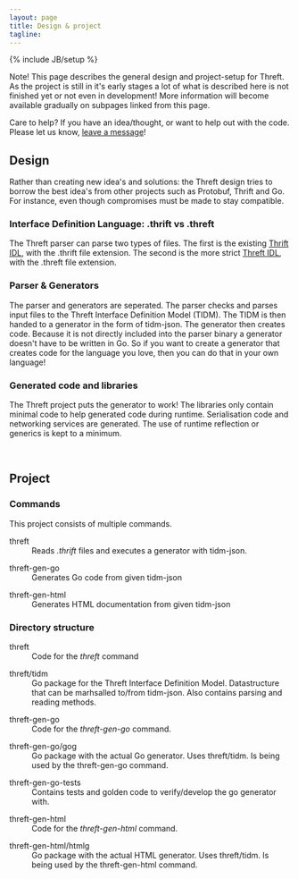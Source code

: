 ```yaml
---
layout: page
title: Design & project
tagline: 
---
```

{% include JB/setup %}

<p>
	<span class="label label-info">Note!</span>
	This page describes the general design and project-setup for Threft. As the project is still in it's early stages a lot of what is described here is not finished yet or not even in development! More information will become available gradually on subpages linked from this page.
</p>

<p>
	<span class="label label-success">Care to help?</span>
	If you have an idea/thought, or want to help out with the code. Please let us know, <a target="_blank" href="https://groups.google.com/forum/?fromgroups#!forum/threft-dev" >leave a message</a>!
</p>

## Design
Rather than creating new idea's and solutions: the Threft design tries to borrow the best idea's from other projects such as Protobuf, Thrift and Go. For instance, even though compromises must be made to stay compatible. 
### Interface Definition Language: .thrift vs .threft
The Threft parser can parse two types of files. The first is the existing <a target="_blank" href="http://thrift.apache.org/docs/idl/" title="Thrift Interface Definition Language" >Thrift IDL</a>, with the .thrift file extension. The second is the more strict <a href="/design/threft-IDL.html" >Threft IDL</a>, with the .threft file extension.
### Parser & Generators
The parser and generators are seperated. The parser checks and parses input files to the Threft Interface Definition Model (TIDM). The TIDM is then handed to a generator in the form of tidm-json. The generator then creates code. Because it is not directly included into the parser binary a generator doesn't have to be written in Go. So if you want to create a generator that creates code for the language you love, then you can do that in your own language!
### Generated code and libraries
The Threft project puts the generator to work! The libraries only contain minimal code to help generated code during runtime. Serialisation code and networking services are generated. The use of runtime reflection or generics is kept to a minimum.

<br/>

## Project
### Commands
This project consists of multiple commands.
<dl>
	<dt>threft</dt>
	<dd>Reads <i>.thrift</i> files and  executes a generator with tidm-json.</dd>
</dl>
<dl>
	<dt>threft-gen-go</dt>
	<dd>Generates Go code from given tidm-json</dd>
</dl>
<dl>
	<dt>threft-gen-html</dt>
	<dd>Generates HTML documentation from given tidm-json</dd>
</dl>

### Directory structure
<dl>
	<dt>threft</dt>
	<dd>Code for the <i>threft</i> command</dd>
</dl>
<dl>
	<dt>threft/tidm</dt>
	<dd>Go package for the Threft Interface Definition Model. Datastructure that can be marhsalled to/from tidm-json. Also contains parsing and reading methods.</dd>
</dl>
<dl>
	<dt>threft-gen-go</dt>
	<dd>Code for the <i>threft-gen-go</i> command.</dd>
</dl>
<dl>
	<dt>threft-gen-go/gog</dt>
	<dd>Go package with the actual Go generator. Uses threft/tidm. Is being used by the threft-gen-go command.</dd>
</dl>
<dl>
	<dt>threft-gen-go-tests</dt>
	<dd>Contains tests and golden code to verify/develop the go generator with.</dd>
</dl>
<dl>
	<dt>threft-gen-html</dt>
	<dd>Code for the <i>threft-gen-html</i> command.</dd>
</dl>
<dl>
	<dt>threft-gen-html/htmlg</dt>
	<dd>Go package with the actual HTML generator. Uses threft/tidm. Is being used by the threft-gen-html command.</dd>
</dl>